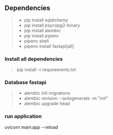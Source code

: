 ## Dependencies

> - pip install sqlalchemy
> - pip install psycopg2-binary
> - pip install alembic
> - pip install pipenv
> - pipenv shell
> - pipenv install fastapi[all]

### Install all dependencies
>   pip install -r requirements.txt

### Database fastapi

> - alembic init migrations
> - alembic revision --autogenerate -m "init"
> - alembic upgrade head


### run application
uvicorn main:app --reload

